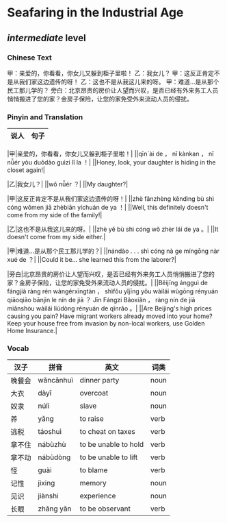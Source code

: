 # Seafaring in the Industrial Age
## *intermediate* level

### Chinese Text
甲：亲爱的，你看看，你女儿又躲到柜子里啦！
乙：我女儿？
甲：这反正肯定不是从我们家这边遗传的呀！
乙：这也不是从我这儿来的呀。
甲：难道...是从那个民工那儿学的？
旁白：北京昂贵的房价让人望而兴叹，是否已经有外来务工人员悄悄搬进了您的家？金房子保险，让您的家免受外来流动人员的侵扰。

### Pinyin and Translation
|说人|句子|
|----|----|

|甲|亲爱的，你看看，你女儿又躲到柜子里啦！|
||qīn`ài de ， nǐ kànkan ， nǐ nǚér yòu duǒdào guìzi lǐ la ！|
||Honey, look, your daughter is hiding in the closet again!|

|乙|我女儿？|
||wǒ nǚér ？|
||My daughter?|

|甲|这反正肯定不是从我们家这边遗传的呀！|
||zhè fǎnzhèng kěndìng bù shì cóng wǒmen jiā zhèbiān yíchuán de ya ！|
||Well, this definitely doesn't come from my side of the family!|

|乙|这也不是从我这儿来的呀。|
||zhè yě bù shì cóng wǒ zhèr lái de ya 。|
||It doesn't come from my side either.|

|甲|难道...是从那个民工那儿学的？|
||nándào . . . shì cóng nà ge míngōng nàr xué de ？|
||Could it be... she learned this from the laborer?|

|旁白|北京昂贵的房价让人望而兴叹，是否已经有外来务工人员悄悄搬进了您的家？金房子保险，让您的家免受外来流动人员的侵扰。|
||Běijīng ángguì de fángjià ràng rén wàngérxīngtàn ， shìfǒu yǐjīng yǒu wàilái wùgōng rényuán qiāoqiāo bānjìn le nín de jiā ？ Jīn Fángzi Bǎoxiǎn ， ràng nín de jiā miǎnshòu wàilái liúdòng rényuán de qīnrǎo 。|
||Are Beijing's high prices causing you pain? Have migrant workers already moved into your home? Keep your house free from invasion by non-local workers, use Golden Home Insurance.|
### Vocab
|汉子|拼音|英文|词类|
|----|----|----|----|
|晚餐会|wǎncānhuì|dinner party|noun|
|大衣|dàyī|overcoat|noun|
|奴隶|núlì|slave|noun|
|养|yǎng|to raise|verb|
|逃税|táoshuì|to cheat on taxes|verb|
|拿不住|nábùzhù|to be unable to hold|verb|
|拿不动|nábùdòng|to be unable to lift|verb|
|怪|guài|to blame|verb|
|记性|jìxing|memory|noun|
|见识|jiànshi|experience|noun|
|长眼|zhǎng yǎn|to be observant|verb|
